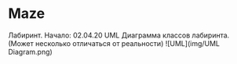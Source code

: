 # Maze
Лабиринт. Начало: 02.04.20
UML Диаграмма классов лабиринта. (Может несколько отличаться от реальности)
![UML](img/UML Diagram.png)
